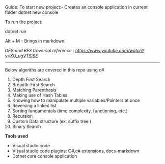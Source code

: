 Guide:
To start new project:- Creates an console application in current folder
   dotnet new console

To run the project:

dotnet run

Alt + M - Brings in markdown 

*DFS and BFS traversal reference : https://www.youtube.com/watch?v=XU_ugVTSjSE*



----------------------------
Below algoriths are covered in this repo using c#

1. Depth First Search 
2. Breadth-First Search 
3. Matching Parenthesis 
4. Making use of Hash Tables
5. Knowing how to manipulate multiple variables/Pointers at once
6. Reversing a linked list
7. Sorting fundamentals  (time complexity, functioning, etc.)
8. Recursion
9. Custom Data structure (ex. suffix tree )
10. Binary Search

**Tools used**
- Visual studio code
- Visual studio code plugins: C#,c# extensions, docs-markdown
- Dotnet core console application
